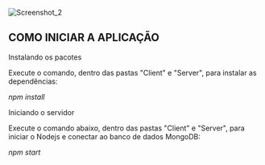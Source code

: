 


![Screenshot_2](https://github.com/brunmc/Crud/assets/75212669/10a283b3-1072-4237-825a-5c3d4e53b446)




COMO INICIAR A APLICAÇÃO
----------------------------------------------------------------------------------------------


Instalando os pacotes

Execute o comando, dentro das pastas "Client" e "Server", para instalar as dependências:

*npm install*

Iniciando o servidor

Execute o comando abaixo, dentro das pastas "Client" e "Server", para iniciar o Nodejs e conectar ao banco de dados MongoDB:

*npm start*
